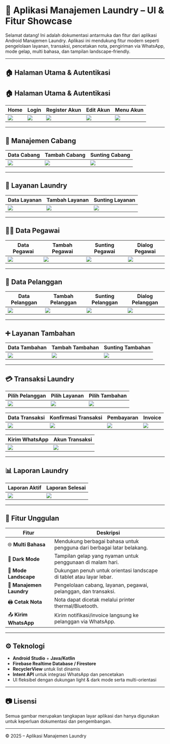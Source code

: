 # 💼 Aplikasi Manajemen Laundry – UI & Fitur Showcase

Selamat datang! Ini adalah dokumentasi antarmuka dan fitur dari aplikasi Android Manajemen Laundry. Aplikasi ini mendukung fitur modern seperti pengelolaan layanan, transaksi, pencetakan nota, pengiriman via WhatsApp, mode gelap, multi bahasa, dan tampilan landscape-friendly.

---

## 🏠 Halaman Utama & Autentikasi

## 🏠 Halaman Utama & Autentikasi

| Home                         | Login                         | Register Akun                         | Edit Akun                              | Menu Akun                         |
| ---------------------------- | ----------------------------- | ------------------------------------- | -------------------------------------- | --------------------------------- |
| ![](Image%20Github/home.jpg) | ![](Image%20Github/login.jpg) | ![](Image%20Github/akun/register.jpg) | ![](Image%20Github/akun/edit_akun.jpg) | ![](Image%20Github/akun/akun.jpg) |

---

## 🏢 Manajemen Cabang

| Data Cabang                                | Tambah Cabang                                | Sunting Cabang                                |
| ------------------------------------------ | -------------------------------------------- | --------------------------------------------- |
| ![](Image%20Github/cabang/data_cabang.jpg) | ![](Image%20Github/cabang/tambah_cabang.jpg) | ![](Image%20Github/cabang/sunting_cabang.jpg) |

---

## 🧺 Layanan Laundry

| Data Layanan                                 | Tambah Layanan                                 | Sunting Layanan                                 |
| -------------------------------------------- | ---------------------------------------------- | ----------------------------------------------- |
| ![](Image%20Github/layanan/data_layanan.jpg) | ![](Image%20Github/layanan/tambah_layanan.jpg) | ![](Image%20Github/layanan/sunting_layanan.jpg) |

---

## 👨‍💼 Data Pegawai

| Data Pegawai                                 | Tambah Pegawai                                 | Sunting Pegawai                                 | Dialog Pegawai                                 |
| -------------------------------------------- | ---------------------------------------------- | ----------------------------------------------- | ---------------------------------------------- |
| ![](Image%20Github/pegawai/data_pegawai.jpg) | ![](Image%20Github/pegawai/tambah_pegawai.jpg) | ![](Image%20Github/pegawai/sunting_pegawai.jpg) | ![](Image%20Github/pegawai/dialog_pegawai.jpg) |

---

## 👥 Data Pelanggan

| Data Pelanggan                                   | Tambah Pelanggan                                   | Sunting Pelanggan                                   | Dialog Pelanggan                                   |
| ------------------------------------------------ | -------------------------------------------------- | --------------------------------------------------- | -------------------------------------------------- |
| ![](Image%20Github/pelanggan/data_pelanggan.jpg) | ![](Image%20Github/pelanggan/tambah_pelanggan.jpg) | ![](Image%20Github/pelanggan/sunting_pelanggan.jpg) | ![](Image%20Github/pelanggan/dialog_pelanggan.jpg) |

---

## ➕ Layanan Tambahan

| Data Tambahan                                  | Tambah Tambahan                                  | Sunting Tambahan                                  |
| ---------------------------------------------- | ------------------------------------------------ | ------------------------------------------------- |
| ![](Image%20Github/tambahan/data_tambahan.jpg) | ![](Image%20Github/tambahan/tambah_tambahan.jpg) | ![](Image%20Github/tambahan/sunting_tambahan.jpg) |

---

## 💳 Transaksi Laundry

| Pilih Pelanggan                                   | Pilih Layanan                                   | Pilih Tambahan                                   |
| ------------------------------------------------- | ----------------------------------------------- | ------------------------------------------------ |
| ![](Image%20Github/transaksi/pilih_pelanggan.jpg) | ![](Image%20Github/transaksi/pilih_layanan.jpg) | ![](Image%20Github/transaksi/pilih_tambahan.jpg) |

| Data Transaksi                                   | Konfirmasi Transaksi                         | Pembayaran                                | Invoice                                   |
| ------------------------------------------------ | -------------------------------------------- | ----------------------------------------- | ----------------------------------------- |
| ![](Image%20Github/transaksi/data_transaksi.jpg) | ![](Image%20Github/transaksi/konfirmasi.jpg) | ![](Image%20Github/transaksi/payment.jpg) | ![](Image%20Github/transaksi/invoice.jpg) |

| Kirim WhatsApp                            | Akun Transaksi                         |
| ----------------------------------------- | -------------------------------------- |
| ![](Image%20Github/transaksi/send_wa.jpg) | ![](Image%20Github/transaksi/akun.jpg) |

---

## 📊 Laporan Laundry

| Laporan Aktif                                | Laporan Selesai                                      |
| -------------------------------------------- | ---------------------------------------------------- |
| ![](Image%20Github/laporan/data_laporan.jpg) | ![](Image%20Github/laporan/data_laporan_selesai.jpg) |

---

## 🌟 Fitur Unggulan

| Fitur                    | Deskripsi                                                              |
| ------------------------ | ---------------------------------------------------------------------- |
| 🌐 **Multi Bahasa**      | Mendukung berbagai bahasa untuk pengguna dari berbagai latar belakang. |
| 🌙 **Dark Mode**         | Tampilan gelap yang nyaman untuk penggunaan di malam hari.             |
| 📱 **Mode Landscape**    | Dukungan penuh untuk orientasi landscape di tablet atau layar lebar.   |
| 🧾 **Manajemen Laundry** | Pengelolaan cabang, layanan, pegawai, pelanggan, dan transaksi.        |
| 🖨️ **Cetak Nota**        | Nota dapat dicetak melalui printer thermal/Bluetooth.                  |
| 📤 **Kirim WhatsApp**    | Kirim notifikasi/invoice langsung ke pelanggan via WhatsApp.           |

---

## ⚙️ Teknologi

- **Android Studio** + **Java/Kotlin**
- **Firebase Realtime Database / Firestore**
- **RecyclerView** untuk list dinamis
- **Intent API** untuk integrasi WhatsApp dan pencetakan
- UI fleksibel dengan dukungan light & dark mode serta multi-orientasi

---

## 📷 Lisensi

Semua gambar merupakan tangkapan layar aplikasi dan hanya digunakan untuk keperluan dokumentasi dan pengembangan.

---

&copy; 2025 – Aplikasi Manajemen Laundry
